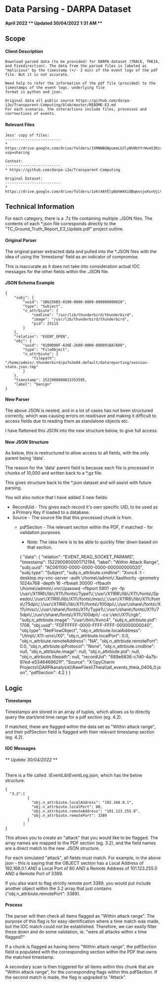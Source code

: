 # Data Parsing - DARPA Dataset

#### April 2022 ** Updated 30/04/2022 1:31 AM **

## Scope

#### Client Description

    Download parsed data (to be provided) for DARPA dataset (TRACE, THEIA, and Fivedirection). The data from the parsed files is labeled as "malicious" by the timestamp (+/- 2 min) of the event logs of the pdf file. But it is not accurate.

    Need help to refer the information of the pdf file (provided) to the timestamps of the event logs. underlying file
    format is python and json.
    
    Original data all public source https://github.com/darpa-i2o/Transparent-Computing/blob/master/README-E3.md
    For each scenario, the interactions include files, processes and con*nections of events. 

#### Relevant Files

    Jess' copy of files: 
    -------------------------
    * https://drive.google.com/drive/folders/1VMNNBGNpumoLUJlyNV0UYYrWvm53Rzx-?usp=sharing
    
    Context: 
    -------------------------
    * https://github.com/darpa-i2o/Transparent-Computing
    
    Original Dataset: 
    -------------------------
    * https://drive.google.com/drive/folders/1okt4AYElyBohW4XiOBqmsvjwXsnUjLVf

## Technical Information

For each category, there is a .7z file containing multiple .JSON files. The contents of each *.json file corresponds directly to the "TC_Ground_Truth_Report_E3_Update.pdf" project outline.

#### Original Parser

The original parser extracted data and pulled into the *.JSON files with the idea of using the 'timestamp' field as an indicator of compromise.

This is inaccurate as it does not take into consideration actual IOC messages for the other fields within the .JSON file.

#### JSON Schema Example

    {
        "subj": {
            "uuid": "1B6256B3-0100-0000-0000-000000000020",
            "type": "Subject",
            "n_attrbiute": {
                "cmdline": "/usr/lib/thunderbird/thunderbird",
                "image": "/usr/lib/thunderbird/thunderbird",
                "pid": 25115
            }
        },
        "relation": "EVENT_OPEN",
        "obj": {
            "uuid": "0100D00F-A30E-2600-0000-000091BA7600",
            "type": "FileObject",
            "n_attrbiute": {
                "filepath": "/home/admin/.thunderbird/pu7u3e84.default/datareporting/session-state.json.tmp"
            }
        },
        "timestamp": 1522900800013353595,
        "label": "benign"
    }

#### New Parser

The above JSON is nested, and in a lot of cases has not been structured correctly, which was causing errors on read/save and making it difficult to access fields due to reading them as standalone objects etc.

I have flattened this JSON into the new structure below, to give full access.

#### New JSON Structure

As below, this is restructured to allow access to all fields, with the only parent being 'data'.

The reason for the 'data' parent field is because each file is processed in chunks of 10,000 and written back to a *.gz file.

This gives structure back to the *.json dataset and will assist with future parsing.

You will also notice that I have added 3 new fields:

- RecordUid - This gives each record it's own specific UID, to be used as a Primary Key if loaded to a database.
- Source - The source file that this processed chunk is from.
  - pdfSection - The relevant section within the PDF, if matched - for validation purposes.
      - Note: The idea here is to be able to quickly filter down based on that section.


      {
          "data": {
              "relation": "EVENT_READ_SOCKET_PARAMS",
              "timestamp": 1522900800001712194,
              "label": "Within Attack Range",
              "subj.uuid": "AC061100-0000-0000-0000-000000000020",
              "subj.type": "Subject",
              "subj.n_attrbiute.cmdline": "Xvnc4 :1 -desktop my-vnc-server -auth \\/home\\/admin\\/.Xauthority -geometry 1024x768 -depth 16 -rfbwait 30000 -rfbauth \\/home\\/admin\\/.vnc\\/passwd -rfbport 5901 -pn -fp \\/usr\\/X11R6\\/lib\\/X11\\/fonts\\/Type1\\/,\\/usr\\/X11R6\\/lib\\/X11\\/fonts\\/Speedo\\/,\\/usr\\/X11R6\\/lib\\/X11\\/fonts\\/misc\\/,\\/usr\\/X11R6\\/lib\\/X11\\/fonts\\/75dpi\\/,\\/usr\\/X11R6\\/lib\\/X11\\/fonts\\/100dpi\\/,\\/usr\\/share\\/fonts\\/X11\\/misc\\/,\\/usr\\/share\\/fonts\\/X11\\/Type1\\/,\\/usr\\/share\\/fonts\\/X11\\/75dpi\\/,\\/usr\\/share\\/fonts\\/X11\\/100dpi\\/ -co \\/etc\\/X11\\/rgb",
              "subj.n_attrbiute.image": "\\/usr\\/bin\\/Xvnc4",
              "subj.n_attrbiute.pid": 1708,
              "obj.uuid": "FDFFFFFF-0000-FFFF-FFFF-000000000040",
              "obj.type": "NetFlowObject",
              "obj.n_attrbiute.localAddress": "\\/tmp\\/.X11-unix\\/X0",
              "obj.n_attrbiute.localPort": 0.0,
              "obj.n_attrbiute.remoteAddress": "NA",
              "obj.n_attrbiute.remotePort": 0.0,
              "obj.n_attrbiute.ipProtocol": "None",
              "obj.n_attrbiute.cmdline": null,
              "obj.n_attrbiute.image": null,
              "obj.n_attrbiute.pid": null,
              "obj.n_attrbiute.filepath": null,
              "recordUid": "689e6836-c7d0-4a7b-97ed-e5346469621f",
              "Source": "X:\\\\pyCharm Projects\\\\DARPAanalysis\\\\RawFiles\\\\Theia\\\\all_events_theia_0406_0.json",
              "pdfSection": 4.2
          }
      }

## Logic

#### Timestamps

Timestamps are stored in an array of tuples, which allows us to directly query the start/end time range for a pdf section (eg. 4.2).

If matched, these are flagged within the data set as "Within attack range", and their pdfSection field is flagged with their relevant timestamp section (eg. 4.2).

#### IOC Messages

###### ** Update 30/04/2022 **

There is a file called .\EventLib\EventLog.json, which has the below structure:

    {
      "3.2":[
              {
                "obj.n_attrbiute.localAddress": "192.168.0.1",
                "obj.n_attrbiute.localPort": 80,
                "obj.n_attrbiute.remoteAddress": "101.123.255.0",
                "obj.n_attrbiute.remotePort": 3389
              }
            ]
    }

This allows you to create an "attack" that you would like to be flagged. The array names are mapped to the PDF section (eg. 3.2), and the field names are a direct match to the new .JSON structure.

For each simulated "attack", all fields must match. For example, in the above json - this is saying that the OBJECT section has a Local Address of 192.168.0.1 *AND* a Local Port of 80 *AND* a Remote Address of 101.123.255.0 AND a Remote Port of 3389.

If you also want to flag strictly remote port 3389, you would put include another object within the 3.2 array that just contains {"obj.n_attrbiute.remotePort": 3389}.

#### Process

The parser will then check all items flagged as "Within attack range". The purpose of this flag is for easy identification where a time match was made, but the IOC match could not be established. Therefore, we can easily filter these down and do some validation, ie. "were all attacks within x time flagged?"

If a chunk is flagged as having items "Within attack range", the pdfSection field is populated with the corresponding section within the PDF that owns the matched timestamp.

A secondary scan is then triggered for all items within this chunk that are "Within attack range", for the corresponding flags within this pdfSection. If the second match is made, the flag is upgraded to "Attack".
